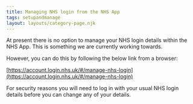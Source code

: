 ```yaml
---
title: Managing NHS login from the NHS App
tags: setupandmanage
layout: layouts/category-page.njk
---
```

At present there is no option to manage your NHS login details within the NHS App. This is something we are currently working towards.

However, you can do this by following the below link from a browser:

[https://account.login.nhs.uk/#/manage-nhs-login](https://account.login.nhs.uk/#/manage-nhs-login)

For security reasons you will need to log in with your usual NHS login details before you can change any of your details.